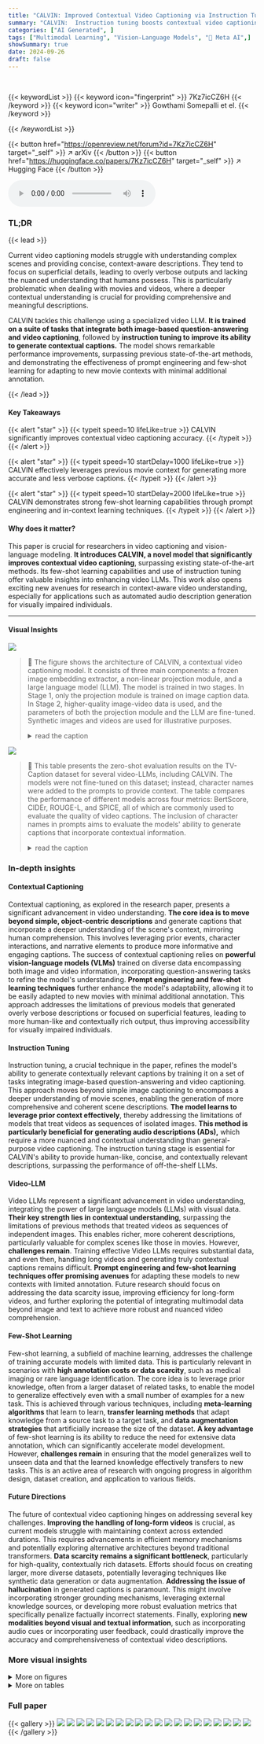 ```yaml
---
title: "CALVIN: Improved Contextual Video Captioning via Instruction Tuning"
summary: "CALVIN:  Instruction tuning boosts contextual video captioning, achieving state-of-the-art results!"
categories: ["AI Generated", ]
tags: ["Multimodal Learning", "Vision-Language Models", "🏢 Meta AI",]
showSummary: true
date: 2024-09-26
draft: false
---
```


<br>

{{< keywordList >}}
{{< keyword icon="fingerprint" >}} 7Kz7icCZ6H {{< /keyword >}}
{{< keyword icon="writer" >}} Gowthami Somepalli et el. {{< /keyword >}}
 
{{< /keywordList >}}

{{< button href="https://openreview.net/forum?id=7Kz7icCZ6H" target="_self" >}}
↗ arXiv
{{< /button >}}
{{< button href="https://huggingface.co/papers/7Kz7icCZ6H" target="_self" >}}
↗ Hugging Face
{{< /button >}}



<audio controls>
    <source src="https://ai-paper-reviewer.com/7Kz7icCZ6H/podcast.wav" type="audio/wav">
    Your browser does not support the audio element.
</audio>


### TL;DR


{{< lead >}}

Current video captioning models struggle with understanding complex scenes and providing concise, context-aware descriptions.  They tend to focus on superficial details, leading to overly verbose outputs and lacking the nuanced understanding that humans possess.  This is particularly problematic when dealing with movies and videos, where a deeper contextual understanding is crucial for providing comprehensive and meaningful descriptions.

CALVIN tackles this challenge using a specialized video LLM.  **It is trained on a suite of tasks that integrate both image-based question-answering and video captioning**, followed by **instruction tuning to improve its ability to generate contextual captions.** The model shows remarkable performance improvements, surpassing previous state-of-the-art methods, and demonstrating the effectiveness of prompt engineering and few-shot learning for adapting to new movie contexts with minimal additional annotation.

{{< /lead >}}


#### Key Takeaways

{{< alert "star" >}}
{{< typeit speed=10 lifeLike=true >}} CALVIN significantly improves contextual video captioning accuracy. {{< /typeit >}}
{{< /alert >}}

{{< alert "star" >}}
{{< typeit speed=10 startDelay=1000 lifeLike=true >}} CALVIN effectively leverages previous movie context for generating more accurate and less verbose captions. {{< /typeit >}}
{{< /alert >}}

{{< alert "star" >}}
{{< typeit speed=10 startDelay=2000 lifeLike=true >}} CALVIN demonstrates strong few-shot learning capabilities through prompt engineering and in-context learning techniques. {{< /typeit >}}
{{< /alert >}}

#### Why does it matter?
This paper is crucial for researchers in video captioning and vision-language modeling.  **It introduces CALVIN, a novel model that significantly improves contextual video captioning**, surpassing existing state-of-the-art methods. Its few-shot learning capabilities and use of instruction tuning offer valuable insights into enhancing video LLMs.  This work also opens exciting new avenues for research in context-aware video understanding, especially for applications such as automated audio description generation for visually impaired individuals.

------
#### Visual Insights



![](https://ai-paper-reviewer.com/7Kz7icCZ6H/figures_0_1.jpg)

> 🔼 The figure shows the architecture of CALVIN, a contextual video captioning model. It consists of three main components: a frozen image embedding extractor, a non-linear projection module, and a large language model (LLM). The model is trained in two stages. In Stage 1, only the projection module is trained on image caption data. In Stage 2, higher-quality image-video data is used, and the parameters of both the projection module and the LLM are fine-tuned.  Synthetic images and videos are used for illustrative purposes.
> <details>
> <summary>read the caption</summary>
> Figure 2: CALVIN: The architecture has 3 main components. (1) A frozen image embedding extractor I, (2) Non-linear projection module Q, and (3) An LLM. We train the model in 2 stages. Stage 1, we train only the projection module Q on image caption data. Stage 2, we use instruction formatted higher quality image-video data and finetune the parameters of Q and LLM. Refer to Sec. 3 for more details. Image and video examples shown here are synthetically generated using Meta Imagine [1].
> </details>





![](https://ai-paper-reviewer.com/7Kz7icCZ6H/tables_4_1.jpg)

> 🔼 This table presents the zero-shot evaluation results on the TV-Caption dataset for several video-LLMs, including CALVIN.  The models were not fine-tuned on this dataset; instead, character names were added to the prompts to provide context. The table compares the performance of different models across four metrics: BertScore, CIDEr, ROUGE-L, and SPICE, all of which are commonly used to evaluate the quality of video captions.  The inclusion of character names in prompts aims to evaluate the models' ability to generate captions that incorporate contextual information.
> <details>
> <summary>read the caption</summary>
> Table 2: Zero-Shot evaluation on TV-Caption dataset. All the models are provided with the names of the characters in the scene. All the models use 7B LLMs.
> </details>





### In-depth insights


#### Contextual Captioning
Contextual captioning, as explored in the research paper, presents a significant advancement in video understanding.  **The core idea is to move beyond simple, object-centric descriptions** and generate captions that incorporate a deeper understanding of the scene's context, mirroring human comprehension. This involves leveraging prior events, character interactions, and narrative elements to produce more informative and engaging captions.  The success of contextual captioning relies on **powerful vision-language models (VLMs)** trained on diverse data encompassing both image and video information, incorporating question-answering tasks to refine the model's understanding.  **Prompt engineering and few-shot learning techniques** further enhance the model's adaptability, allowing it to be easily adapted to new movies with minimal additional annotation. This approach addresses the limitations of previous models that generated overly verbose descriptions or focused on superficial features, leading to more human-like and contextually rich output, thus improving accessibility for visually impaired individuals.

#### Instruction Tuning
Instruction tuning, a crucial technique in the paper, refines the model's ability to generate contextually relevant captions by training it on a set of tasks integrating image-based question-answering and video captioning. This approach moves beyond simple image captioning to encompass a deeper understanding of movie scenes, enabling the generation of more comprehensive and coherent scene descriptions.  **The model learns to leverage prior context effectively**, thereby addressing the limitations of models that treat videos as sequences of isolated images.  **This method is particularly beneficial for generating audio descriptions (ADs),** which require a more nuanced and contextual understanding than general-purpose video captioning. The instruction tuning stage is essential for CALVIN's ability to provide human-like, concise, and contextually relevant descriptions, surpassing the performance of off-the-shelf LLMs.

#### Video-LLM
Video LLMs represent a significant advancement in video understanding, integrating the power of large language models (LLMs) with visual data.  **Their key strength lies in contextual understanding**, surpassing the limitations of previous methods that treated videos as sequences of independent images.  This enables richer, more coherent descriptions, particularly valuable for complex scenes like those in movies.  However, **challenges remain**.  Training effective Video LLMs requires substantial data, and even then, handling long videos and generating truly contextual captions remains difficult.  **Prompt engineering and few-shot learning techniques offer promising avenues** for adapting these models to new contexts with limited annotation.  Future research should focus on addressing the data scarcity issue, improving efficiency for long-form videos, and further exploring the potential of integrating multimodal data beyond image and text to achieve more robust and nuanced video comprehension.

#### Few-Shot Learning
Few-shot learning, a subfield of machine learning, addresses the challenge of training accurate models with limited data.  This is particularly relevant in scenarios with **high annotation costs or data scarcity**, such as medical imaging or rare language identification.  The core idea is to leverage prior knowledge, often from a larger dataset of related tasks, to enable the model to generalize effectively even with a small number of examples for a new task. This is achieved through various techniques, including **meta-learning algorithms** that learn to learn,  **transfer learning methods** that adapt knowledge from a source task to a target task, and **data augmentation strategies** that artificially increase the size of the dataset.  **A key advantage** of few-shot learning is its ability to reduce the need for extensive data annotation, which can significantly accelerate model development.  However, **challenges remain** in ensuring that the model generalizes well to unseen data and that the learned knowledge effectively transfers to new tasks. This is an active area of research with ongoing progress in algorithm design, dataset creation, and application to various fields.

#### Future Directions
The future of contextual video captioning hinges on addressing several key challenges.  **Improving the handling of long-form videos** is crucial, as current models struggle with maintaining context across extended durations.  This requires advancements in efficient memory mechanisms and potentially exploring alternative architectures beyond traditional transformers.  **Data scarcity remains a significant bottleneck**, particularly for high-quality, contextually rich datasets.  Efforts should focus on creating larger, more diverse datasets, potentially leveraging techniques like synthetic data generation or data augmentation. **Addressing the issue of hallucination** in generated captions is paramount.  This might involve incorporating stronger grounding mechanisms, leveraging external knowledge sources, or developing more robust evaluation metrics that specifically penalize factually incorrect statements. Finally, exploring **new modalities beyond visual and textual information**, such as incorporating audio cues or incorporating user feedback, could drastically improve the accuracy and comprehensiveness of contextual video descriptions.


### More visual insights

<details>
<summary>More on figures
</summary>


![](https://ai-paper-reviewer.com/7Kz7icCZ6H/figures_3_1.jpg)

> 🔼 This figure illustrates the architecture of CALVIN, a contextual video captioning model.  It's a two-stage training process. Stage 1 trains only the projection module (Q) using image caption data;  Stage 2 fine-tunes both the projection module and the Language Model (LLM) using higher-quality image and video data formatted as instructions.  The model uses three core components:  a frozen image embedding extractor, a non-linear projection module, and an LLM.
> <details>
> <summary>read the caption</summary>
> Figure 2: CALVIN: The architecture has 3 main components. (1) A frozen image embedding extractor I, (2) Non-linear projection module Q, and (3) An LLM. We train the model in 2 stages. Stage 1, we train only the projection module Q on image caption data. Stage 2, we use instruction formatted higher quality image-video data and finetune the parameters of Q and LLM. Refer to Sec. 3 for more details. Image and video examples shown here are synthetically generated using Meta Imagine [1].
> </details>



![](https://ai-paper-reviewer.com/7Kz7icCZ6H/figures_19_1.jpg)

> 🔼 This figure illustrates the architecture of CALVIN, a contextual video captioning model.  It consists of three main components: a frozen image embedding extractor, a non-linear projection module, and a language model (LLM). The model is trained in two stages.  Stage 1 trains only the projection module using image caption data.  Stage 2 fine-tunes both the projection module and the LLM using higher-quality image and video data formatted as instructions.  The example images and videos in the diagram are synthetically generated.
> <details>
> <summary>read the caption</summary>
> Figure 2: CALVIN: The architecture has 3 main components. (1) A frozen image embedding extractor I, (2) Non-linear projection module Q, and (3) An LLM. We train the model in 2 stages. Stage 1, we train only the projection module Q on image caption data. Stage 2, we use instruction formatted higher quality image-video data and finetune the parameters of Q and LLM. Refer to Sec. 3 for more details. Image and video examples shown here are synthetically generated using Meta Imagine [1].
> </details>



![](https://ai-paper-reviewer.com/7Kz7icCZ6H/figures_19_2.jpg)

> 🔼 This figure shows a comparison of video captions generated by the proposed model, CALVIN, and several other existing models for a scene from the MAD dataset.  The figure highlights how CALVIN leverages contextual information (the name of a character and the presence of an alien) to produce a more accurate and concise caption, compared to the other models which either hallucinate details or produce overly verbose descriptions.
> <details>
> <summary>read the caption</summary>
> Figure 1: A scene from MAD [80]-eval split. We present the captions generated by our model, represented as CALVIN against various off-the-shelf LLMs, with hallucinations highlighted in red. First, our model utilizes the context well, by understanding the name of the character is 'Lenihan' and that there is an alien in the scene, and second, our model has less hallucination and verbosity compared to other models.
> </details>



![](https://ai-paper-reviewer.com/7Kz7icCZ6H/figures_20_1.jpg)

> 🔼 This figure shows how different metrics (BertScore, CIDEr, ROUGE-L, and SPICE) for video captioning performance change with varying numbers of ground truth samples used in few-shot fine-tuning.  It demonstrates that increasing the number of training samples improves these metrics, but the gains diminish beyond around 50 samples.  This suggests a point of diminishing returns in using more than a certain amount of samples for this specific adaptation task.
> <details>
> <summary>read the caption</summary>
> Figure 10: Number of ground-truth samples vs Metrics.
> </details>



</details>




<details>
<summary>More on tables
</summary>


![](https://ai-paper-reviewer.com/7Kz7icCZ6H/tables_5_1.jpg)
> 🔼 This table presents the performance comparison of different models on the MAD-named-eval dataset for contextual video captioning.  The models are evaluated with and without context.  The metrics used for evaluation are BertScore, CIDER, ROUGE-L, and SPICE.  The table highlights the significant improvement achieved by CALVIN, particularly when using contextual information.  Note that some SOTA results are taken from other papers, indicated by †.
> <details>
> <summary>read the caption</summary>
> Table 1: Evaluation on MAD-named-eval split. The top half represents models evaluated without context. The bottom half shows the models trained/evaluated with context. Context column - the numbers in brackets show the number of scenes used in context. †- The numbers are from the original papers as the models are not public.
> </details>

![](https://ai-paper-reviewer.com/7Kz7icCZ6H/tables_5_2.jpg)
> 🔼 This table presents a zero-shot evaluation of various video-LLMs on the TV-Caption dataset.  Zero-shot means the models weren't fine-tuned on this dataset; they were evaluated using only their pre-trained weights.  The models were all 7B LLMs (large language models).  The results show the performance of each model on four metrics: BertScore, CIDER, ROUGE-L, and SPICE, which measure different aspects of caption quality. Note that the character names were provided as context to all models.
> <details>
> <summary>read the caption</summary>
> Table 2: Zero-Shot evaluation on TV-Caption dataset. All the models are provided with the names of the characters in the scene. All the models use 7B LLMs.
> </details>

![](https://ai-paper-reviewer.com/7Kz7icCZ6H/tables_6_1.jpg)
> 🔼 This table presents the results of ablation studies performed on the CALVIN model.  The ablation studies systematically remove or modify different components or training parameters to assess their impact on the model's performance.  The table shows the effect on four key metrics (BertScore, CIDER, ROUGE-L, and SPICE)  by varying training data (removing MAD, WebVideo, image VQA data, or all stage-2 data),  finetuning components (Q-Former, LLM, or both), adjusting hyperparameters (number of Q-Former tokens and LLM tuning methods), and changing the training strategy (placing MAD in Stage 2 or 3, or adjusting learning rate).  The star symbol (★) indicates the configuration of CALVIN 7B used as the baseline for comparison.
> <details>
> <summary>read the caption</summary>
> Table 3: Model Ablations: Unless otherwise stated, all models are trained for the same number of iterations and on the same dataset. Unless otherwise stated, all the models are evaluated with a 3-scene context on MAD-named-eval split. ★-refers to the CALVIN 7B variant which we discuss throughout the paper
> </details>

![](https://ai-paper-reviewer.com/7Kz7icCZ6H/tables_8_1.jpg)
> 🔼 This table presents the results of different test-time adaptation strategies for the CALVIN model on the MAD-eval dataset. It compares the performance of CALVIN without any context, with only entity information in the prompt, and with few-shot finetuning on 20 or 50 samples from each movie. The results are shown for BertScore, CIDEr, ROUGE-L, and SPICE metrics. The numbers in parentheses indicate the improvement over the baseline model without context. Note that slight discrepancies from Table 1 may exist due to averaging metrics calculated per movie, affecting metrics like CIDEr based on word distribution.
> <details>
> <summary>read the caption</summary>
> Table 4: Test-time adaptation results: (first row) CALVIN evaluation without context. (second row) 'Entities' means the context has just the list of entities in the scene as discussed in Sec. 5.1. (third and fourth rows) For few-shot training from Sec. 5.2, the number in brackets counts examples used in finetuning. Both strategies improve performance over the no-context.(† Numbers differ slightly from Tab. 1 since the numbers presented here are an average of metrics computed one movie at a time, and some metrics like CIDEr depend on the word distribution of evaluation set.)
> </details>

![](https://ai-paper-reviewer.com/7Kz7icCZ6H/tables_17_1.jpg)
> 🔼 This table presents the results of evaluating different models on the MAD-named-eval dataset, which is a subset of the Movie Audio Descriptions dataset that includes character names in the captions.  The top half shows the performance of models evaluated without using any context from previous scenes.  The bottom half shows the results for models trained and/or evaluated using context from previous scenes (the number of scenes used as context is shown in brackets).  The table compares different metrics, including BertScore, CIDEr, ROUGE-L, and SPICE, to assess the quality of the generated captions. The † symbol indicates that the numbers for some models were taken from the original papers, as the model implementations are not publicly available.
> <details>
> <summary>read the caption</summary>
> Table 1: Evaluation on MAD-named-eval split. The top half represents models evaluated without context. The bottom half shows the models trained/evaluated with context. Context column - the numbers in brackets show the number of scenes used in context. †- The numbers are from the original papers as the models are not public.
> </details>

![](https://ai-paper-reviewer.com/7Kz7icCZ6H/tables_18_1.jpg)
> 🔼 This table provides a qualitative comparison of the ground truth captions and the captions generated by the CALVIN-3S model for a subset of movies from the MAD-eval dataset.  Each row represents a movie, showing the original caption written by a human and the corresponding prediction from the model.  The purpose is to illustrate the model's ability to generate captions that are similar in meaning and style to the original captions.
> <details>
> <summary>read the caption</summary>
> Table 6: Ground truth vs Predicted captions on CALVIN-3S model: We present an example from each movie in the MAD-eval dataset.
> </details>

![](https://ai-paper-reviewer.com/7Kz7icCZ6H/tables_18_2.jpg)
> 🔼 This table shows a qualitative comparison of ground truth captions and captions generated by the CALVIN-3S model.  The authors selected examples where the generated captions, while differing from the ground truth, were still considered acceptable interpretations of the scene.  All examples are from the 'How Do You Know?' movie in the MAD-eval dataset.
> <details>
> <summary>read the caption</summary>
> Table 7: Human acceptable predictions: Some ground truth captions vs CALVIN-3S generated captions which the authors felt are acceptable despite being different from the GT. All the examples are from the MAD-eval movie, How do you know?
> </details>

</details>




### Full paper

{{< gallery >}}
<img src="https://ai-paper-reviewer.com/7Kz7icCZ6H/1.png" class="grid-w50 md:grid-w33 xl:grid-w25" />
<img src="https://ai-paper-reviewer.com/7Kz7icCZ6H/2.png" class="grid-w50 md:grid-w33 xl:grid-w25" />
<img src="https://ai-paper-reviewer.com/7Kz7icCZ6H/3.png" class="grid-w50 md:grid-w33 xl:grid-w25" />
<img src="https://ai-paper-reviewer.com/7Kz7icCZ6H/4.png" class="grid-w50 md:grid-w33 xl:grid-w25" />
<img src="https://ai-paper-reviewer.com/7Kz7icCZ6H/5.png" class="grid-w50 md:grid-w33 xl:grid-w25" />
<img src="https://ai-paper-reviewer.com/7Kz7icCZ6H/6.png" class="grid-w50 md:grid-w33 xl:grid-w25" />
<img src="https://ai-paper-reviewer.com/7Kz7icCZ6H/7.png" class="grid-w50 md:grid-w33 xl:grid-w25" />
<img src="https://ai-paper-reviewer.com/7Kz7icCZ6H/8.png" class="grid-w50 md:grid-w33 xl:grid-w25" />
<img src="https://ai-paper-reviewer.com/7Kz7icCZ6H/9.png" class="grid-w50 md:grid-w33 xl:grid-w25" />
<img src="https://ai-paper-reviewer.com/7Kz7icCZ6H/10.png" class="grid-w50 md:grid-w33 xl:grid-w25" />
<img src="https://ai-paper-reviewer.com/7Kz7icCZ6H/11.png" class="grid-w50 md:grid-w33 xl:grid-w25" />
<img src="https://ai-paper-reviewer.com/7Kz7icCZ6H/12.png" class="grid-w50 md:grid-w33 xl:grid-w25" />
<img src="https://ai-paper-reviewer.com/7Kz7icCZ6H/13.png" class="grid-w50 md:grid-w33 xl:grid-w25" />
<img src="https://ai-paper-reviewer.com/7Kz7icCZ6H/14.png" class="grid-w50 md:grid-w33 xl:grid-w25" />
<img src="https://ai-paper-reviewer.com/7Kz7icCZ6H/15.png" class="grid-w50 md:grid-w33 xl:grid-w25" />
<img src="https://ai-paper-reviewer.com/7Kz7icCZ6H/16.png" class="grid-w50 md:grid-w33 xl:grid-w25" />
<img src="https://ai-paper-reviewer.com/7Kz7icCZ6H/17.png" class="grid-w50 md:grid-w33 xl:grid-w25" />
<img src="https://ai-paper-reviewer.com/7Kz7icCZ6H/18.png" class="grid-w50 md:grid-w33 xl:grid-w25" />
<img src="https://ai-paper-reviewer.com/7Kz7icCZ6H/19.png" class="grid-w50 md:grid-w33 xl:grid-w25" />
<img src="https://ai-paper-reviewer.com/7Kz7icCZ6H/20.png" class="grid-w50 md:grid-w33 xl:grid-w25" />
{{< /gallery >}}